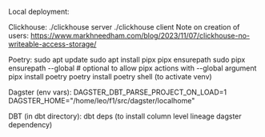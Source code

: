 Local deployment:

Clickhouse:
./clickhouse server
./clickhouse client
Note on creation of users: https://www.markhneedham.com/blog/2023/11/07/clickhouse-no-writeable-access-storage/

Poetry:
sudo apt update
sudo apt install pipx
pipx ensurepath
sudo pipx ensurepath --global # optional to allow pipx actions with --global argument
pipx install poetry
poetry install
poetry shell (to activate venv)

Dagster (env vars):
DAGSTER_DBT_PARSE_PROJECT_ON_LOAD=1
DAGSTER_HOME="/home/leo/f1/src/dagster/localhome"

DBT (in dbt directory):
dbt deps (to install column level lineage dagster dependency)